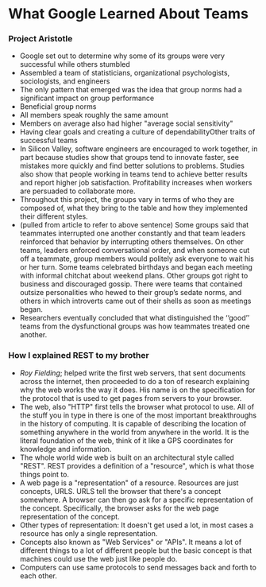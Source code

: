 # What Google Learned About Teams

### Project Aristotle
- Google set out to determine why some of its groups were very successful while others stumbled
- Assembled a team of statisticians, organizational psychologists, sociologists, and engineers
- The only pattern that emerged was the idea that group norms had a significant impact on group performance
- Beneficial group norms
- All members speak roughly the same amount
- Members on average also had higher "average social sensitivity"
- Having clear goals and creating a culture of dependabilityOther traits of successful teams
- In Silicon Valley, software engineers are encouraged to work together, in part because studies show that groups tend to innovate faster, see mistakes more quickly and find better solutions to problems. Studies also show that people working in teams tend to achieve better results and report higher job satisfaction. Profitability increases when workers are persuaded to collaborate more. 
- Throughout this project, the groups vary in terms of who they are composed of, what they bring to the table and how they implemented their different styles.
- (pulled from article to refer to above sentence) Some groups said that teammates interrupted one another constantly and that team leaders reinforced that behavior by interrupting others themselves. On other teams, leaders enforced conversational order, and when someone cut off a teammate, group members would politely ask everyone to wait his or her turn. Some teams celebrated birthdays and began each meeting with informal chitchat about weekend plans. Other groups got right to business and discouraged gossip. There were teams that contained outsize personalities who hewed to their group’s sedate norms, and others in which introverts came out of their shells as soon as meetings began.
- Researchers eventually concluded that what distinguished the ‘‘good’’ teams from the dysfunctional groups was how teammates treated one another.

### How I explained REST to my brother
- *Roy Fielding*; helped write the first web servers, that sent documents across the internet, then proceeded to do a ton of research explaining why the web works the way it does. His name is on the specification for the protocol that is used to get pages from servers to your browser.
- The web, also "HTTP" first tells the browser what protocol to use. All of the stuff you in type in there is one of the most important breakthroughs in the history of computing. It is capable of describing the location of something anywhere in the world from anywhere in the world. It is the literal foundation of the web, think of it like a GPS coordinates for knowledge and information.
- The whole world wide web is built on an architectural style called "REST". REST provides a definition of a "resource", which is what those things point to.
- A web page is a "representation" of a resource. Resources are just concepts, URLS. URLS tell the browser that there's a concept somewhere. A browser can then go ask for a specific representation of the concept. Specifically, the browser asks for the web page representation of the concept.
- Other types of representation: It doesn't get used a lot, in most cases a resource has only a single representation. 
- Concepts also known as "Web Services" or "APIs". It means a lot of different things to a lot of different people but the basic concept is that machines could use the web just like people do.
- Computers can use same protocols to send messages back and forth to each other. 